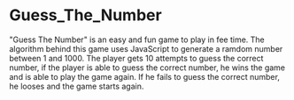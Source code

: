 # Guess_The_Number

"Guess The Number" is an easy and fun game to play in fee time.
The algorithm behind this game uses JavaScript to generate a ramdom number between 1 and 1000.
The player gets 10 attempts to guess the correct number, if the player is able to guess the correct number, he wins the game and is able to play the game again. If he fails to guess the correct number, he looses and the game starts again.
